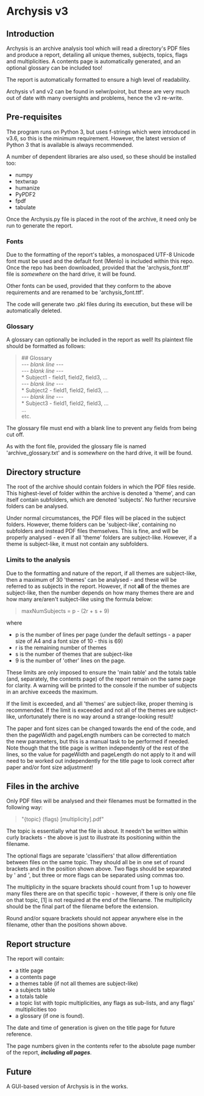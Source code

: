 # Archysis v3

## Introduction
Archysis is an archive analysis tool which will read a directory's PDF files and produce a report, detailing all unique themes, subjects, topics, flags and multiplicities. A contents page is automatically generated, and an optional glossary can be included too!

The report is automatically formatted to ensure a high level of readability.

Archysis v1 and v2 can be found in selwr/poirot, but these are very much out of date with many oversights and problems, hence the v3 re-write.

## Pre-requisites
The program runs on Python 3, but uses f-strings which were introduced in v3.6, so this is the minimum requirement. However, the latest version of Python 3 that is available is always recommended.

A number of dependent libraries are also used, so these should be installed too:
* numpy
* textwrap
* humanize
* PyPDF2
* fpdf
* tabulate

Once the Archysis.py file is placed in the root of the archive, it need only be run to generate the report.

### Fonts
Due to the formatting of the report's tables, a monospaced UTF-8 Unicode font must be used and the default font (Menlo) is included within this repo. Once the repo has been downloaded, provided that the 'archysis_font.ttf' file is _somewhere_ on the hard drive, it will be found.

Other fonts can be used, provided that they conform to the above requirements and are renamed to be 'archysis_font.ttf'.

The code will generate two .pkl files during its execution, but these will be automatically deleted.

### Glossary
A glossary can optionally be included in the report as well! Its plaintext file should be formatted as follows:

> \## Glossary\
> --- *blank line* ---\
> --- *blank line* ---\
> \* Subject1 - field1, field2, field3, ...\
> --- *blank line* ---\
> \* Subject2 - field1, field2, field3, ...\
> --- *blank line* ---\
> \* Subject3 - field1, field2, field3, ...\
> ...\
> etc.

The glossary file must end with a blank line to prevent any fields from being cut off.

As with the font file, provided the glossary file is named 'archive_glossary.txt' and is _somewhere_ on the hard drive, it will be found.


## Directory structure
The root of the archive should contain folders in which the PDF files reside. This highest-level of folder within the archive is denoted a 'theme', and can itself contain subfolders, which are denoted 'subjects'. No further recursive folders can be analysed.

Under normal circumstances, the PDF files will be placed in the subject folders. However, theme folders can be 'subject-like', containing no subfolders and instead PDF files themselves. This is fine, and will be properly analysed - even if all 'theme' folders are subject-like. However, if a theme is subject-like, it must not contain any subfolders.


### Limits to the analysis
Due to the formatting and nature of the report, if all themes are subject-like, then a maximum of 30 'themes' can be analysed - and these will be referred to as subjects in the report. However, if not **all** of the themes are subject-like, then the number depends on how many themes there are and how many are/aren't subject-like using the formula below:

> maxNumSubjects = p - (2r + s + 9)

where
* p is the number of lines per page (under the default settings - a paper size of A4 and a font size of 10 - this is 69)
* r is the remaining number of themes
* s is the number of themes that are subject-like
* 9 is the number of 'other' lines on the page.

These limits are only imposed to ensure the 'main table' and the totals table (and, separately, the contents page) of the report remain on the same page for clarity. A warning will be printed to the console if the number of subjects in an archive exceeds the maximum.

If the limit is exceeded, and all 'themes' are subject-like, proper theming is recommended. If the limit is exceeded and not all of the themes are subject-like, unfortunately there is no way around a strange-looking result!

The paper and font sizes can be changed towards the end of the code, and then the pageWidth and pageLength numbers can be corrected to match the new parameters, but this is a manual task to be performed if needed. Note though that the title page is written independently of the rest of the lines, so the value for pageWidth and pageLength do not apply to it and will need to be worked out independently for the title page to look correct after paper and/or font size adjustment!


## Files in the archive
Only PDF files will be analysed and their filenames must be formatted in the following way:
> "{topic} (flags) [multiplicity].pdf"

The topic is essentially what the file is about. It needn't be written within curly brackets - the above is just to illustrate its positioning within the filename.

The optional flags are separate 'classifiers' that allow differentiation between files on the same topic. They should all be in one set of round brackets and in the position shown above. Two flags should be separated by ' and ', but three or more flags can be separated using commas too.

The multiplicity in the square brackets should count from 1 up to however many files there are on that specific topic - however, if there is only one file on that topic, [1] is not required at the end of the filename. The multiplicity should be the final part of the filename before the extension.

Round and/or square brackets should not appear anywhere else in the filename, other than the positions shown above.


## Report structure
The report will contain:
* a title page
* a contents page
* a themes table (if not all themes are subject-like)
* a subjects table
* a totals table
* a topic list with topic multiplicities, any flags as sub-lists, and any flags' multiplicities too
* a glossary (if one is found).

The date and time of generation is given on the title page for future reference.

The page numbers given in the contents refer to the absolute page number of the report, ***including all pages***.


## Future
A GUI-based version of Archysis is in the works.